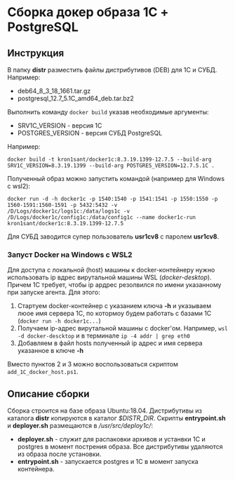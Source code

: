 Сборка докер образа 1С + PostgreSQL
===================================

## Инструкция
В папку **distr** разместить файлы дистрибутивов (DEB) для 1С и СУБД. Например:
* deb64_8_3_18_1661.tar.gz
* postgresql_12.7_5.1C_amd64_deb.tar.bz2

Выполнить команду `docker build` указав необходимые аргументы:
* SRV1C_VERSION - версия 1С
* POSTGRES_VERSION - версия СУБД PostgreSQL

Например:
```shell 
docker build -t kron1sant/docker1c:8.3.19.1399-12.7.5 --build-arg SRV1C_VERSION=8.3.19.1399 --build-arg POSTGRES_VERSION=12.7.5.1C .
```

Полученный образ можно запустить командой (например для Windows с wsl2):
```shell
docker run -d -h docker1c -p 1540:1540 -p 1541:1541 -p 1550:1550 -p 1560-1591:1560-1591 -p 5432:5432 -v /D/Logs/docker1c/logs1c:/data/logs1c -v /D/Logs/docker1c/config1c:/data/config1c --name docker1c-run kron1sant/docker1c:8.3.19.1399-12.7.5
```

Для СУБД заводится супер пользователь **usr1cv8** с паролем **usr1cv8**.

### Запуст Docker на Windows с WSL2
Для доступа с локальной (host) машины к docker-контейнеру нужно использовать ip вдрес вирутальной машины WSL (*docker-desktop*).
Причем 1С требует, чтобы ip ардрес резолвился по имени указанному при запуске агента. Для этого:
1. Стартуем docker-контейнер с указанием ключа **-h** и указываем люое имя сервера 1С, по котормоу будем работать с базами 1С (`docker run -h docker1c...`)
2. Получаем ip-адрес вирутальной машины с docker'ом. Например, `wsl -d docker-descktop` и в терминале `ip -4 addr | grep eth0`
3. Добавляем в файл hosts полученный ip адрес и имя сервера указанное в ключе **-h**

Вместо пунктов 2 и 3 можно воспользоваться скриптом `add_1C_docker_host.ps1`.

## Описание сборки
Сборка строится на базе образа Ubuntu:18.04.
Дистрибутивы из каталога **distr** копируются в каталог *$DISTR_DIR*. Скрипты **entrypoint.sh** и **deployer.sh** размещаются в */usr/src/deploy1c/*:
* **deployer.sh** - служит для распаковки архивов и устанвки 1С и postgres в момент пострения образа. Все дистрибутивы удаляются из образа после установки.
* **entrypoint.sh** - запускается postgres и 1С в момент запуска контейнера.

